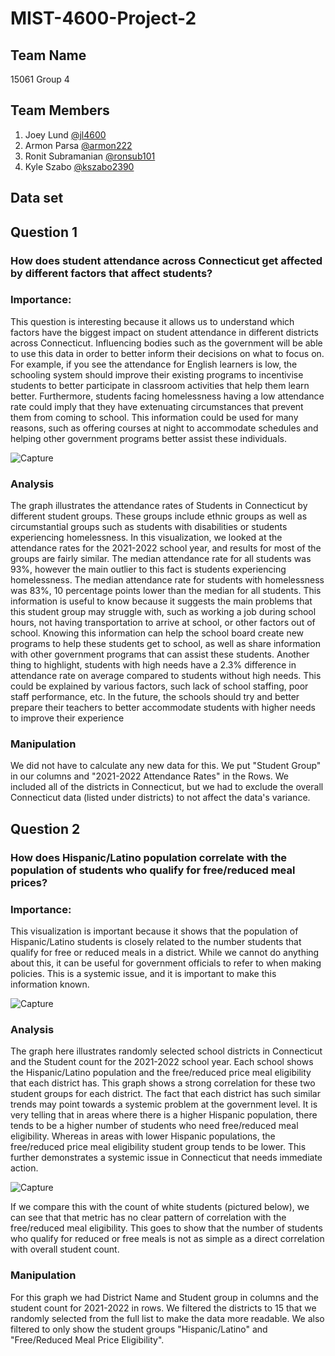 # MIST-4600-Project-2

## Team Name
15061 Group 4

## Team Members
1) Joey Lund [@jl4600](https://github.com/jl4600) 
2) Armon Parsa [@armon222](https://github.com/armon222)
3) Ronit Subramanian [@ronsub101](https://github.com/ronsub101)
4) Kyle Szabo [@kszabo2390](https://github.com/kszabo2390)

## Data set

## Question 1

### How does student attendance across Connecticut get affected by different factors that affect students? 

### Importance:
This question is interesting because it allows us to understand which factors have the biggest impact on student attendance in different districts across Connecticut. Influencing bodies such as the government will be able to use this data in order to better inform their decisions on what to focus on. For example, if you see the attendance for English learners is low, the schooling system should improve their existing programs to incentivise students to better participate in classroom activities that help them learn better. Furthermore, students facing homelessness having a low attendance rate could imply that they have extenuating circumstances that prevent them from coming to school. This information could be used for many reasons, such as offering courses at night to accommodate schedules and helping other government programs better assist these individuals. 


![Capture](https://github.com/armon222/MIST-4600-Project-2/assets/62662242/c3978fb8-356a-438d-ab29-025eda98ea01)

### Analysis
The graph illustrates the attendance rates of Students in Connecticut by different student groups. These groups include ethnic groups as well as circumstantial groups such as students with disabilities or students experiencing homelessness. In this visualization, we looked at the attendance rates for the 2021-2022 school year, and results for most of the groups are fairly similar. The median attendance rate for all students was 93%, however the main outlier to this fact is students experiencing homelessness. The median attendance rate for students with homelessness was 83%, 10 percentage points lower than the median for all students. This information is useful to know because it suggests the main problems that this student group may struggle with, such as working a job during school hours, not having transportation to arrive at school, or other factors out of school. Knowing this information can help the school board create new programs to help these students get to school, as well as share information with other government programs that can assist these students. Another thing to highlight, students with high needs have a 2.3% difference in attendance rate on average compared to students without high needs. This could be explained by various factors, such lack of school staffing, poor staff performance, etc. In the future, the schools should try and better prepare their teachers to better accommodate students with higher needs to improve their experience


### Manipulation
We did not have to calculate any new data for this. We put "Student Group" in our columns and "2021-2022 Attendance Rates" in the Rows. We included all of the districts in Connecticut, but we had to exclude the overall Connecticut data (listed under districts) to not affect the data's variance.

## Question 2

### How does Hispanic/Latino population correlate with the population of students who qualify for free/reduced meal prices?

### Importance:
This visualization is important because it shows that the population of Hispanic/Latino students is closely related to the number students that qualify for free or reduced meals in a district. While we cannot do anything about this, it can be useful for government officials to refer to when making policies. This is a systemic issue, and it is important to make this information known.

![Capture](https://github.com/armon222/MIST-4600-Project-2/assets/62662242/222f9a6d-ce5b-42f2-a70d-b79c016943d0)

### Analysis
The graph here illustrates randomly selected school districts in Connecticut and the Student count for the 2021-2022 school year. Each school shows the Hispanic/Latino population and the free/reduced price meal eligibility that each district has. This graph shows a strong correlation for these two student groups for each district. The fact that each district has such similar trends may point towards a systemic problem at the government level. It is very telling that in areas where there is a higher Hispanic population, there tends to be a higher number of students who need free/reduced meal eligibility. Whereas in areas with lower Hispanic populations, the free/reduced price meal eligibility  student group tends to be lower. This further demonstrates a systemic issue in Connecticut that needs immediate action. 

![Capture](https://github.com/armon222/MIST-4600-Project-2/assets/62662242/0a1cbd96-a5b7-40f9-94d0-68b3b8aa1554)

If we compare this with the count of white students (pictured below), we can see that that metric has no clear pattern of correlation with the free/reduced meal eligibility. This goes to show that the number of students who qualify for reduced or free meals is not as simple as a direct correlation with overall student count.



### Manipulation
For this graph we had District Name and Student group in columns and the student count for 2021-2022 in rows. We filtered the districts to 15 that we randomly selected from the full list to make the data more readable. We also filtered to only show the student groups "Hispanic/Latino" and "Free/Reduced Meal Price Eligibility".
